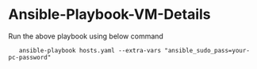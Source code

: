 # Ansible-Playbook-VM-Details

Run the above playbook using below command

       ansible-playbook hosts.yaml --extra-vars "ansible_sudo_pass=your-pc-password"

